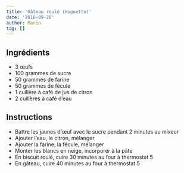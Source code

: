 ```yaml
---
title: 'Gâteau roulé (Huguette)'
date: '2016-09-26'
author: Marin
tag: []
---
```

## Ingrédients
- 3 œufs
- 100 grammes de sucre
- 50 grammes de farine
- 50 grammes de fécule
- 1 cuillère à café de jus de citron
- 2 cuillères à café d’eau

## Instructions
- Battre les jaunes d’œuf avec le sucre pendant 2 minutes au mixeur
- Ajouter l’eau, le citron, mélanger
- Ajouter la farine, la fécule, mélanger
- Monter les blancs en neige, incorporer à la pâte
- En biscuit roulé, cuire 30 minutes au four à thermostat 5
- En gâteau, cuire 40 minutes au four à thermostat 5

